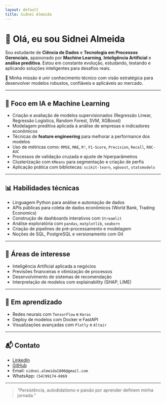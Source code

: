 ```yaml
---
layout: default
title: Sidnei Almeida
---
```


# 👋 Olá, eu sou Sidnei Almeida

Sou estudante de **Ciência de Dados** e **Tecnologia em Processos Gerenciais**, apaixonado por **Machine Learning**, **Inteligência Artificial** e **análise preditiva**. Estou em constante evolução, estudando, testando e aplicando soluções inteligentes para desafios reais.

🎯 Minha missão é unir conhecimento técnico com visão estratégica para desenvolver modelos robustos, confiáveis e aplicáveis ao mercado.

---

## 🧠 Foco em IA e Machine Learning

- Criação e avaliação de modelos supervisionados (Regressão Linear, Regressão Logística, Random Forest, SVM, XGBoost)
- Modelagem preditiva aplicada à análise de empresas e indicadores econômicos
- Técnicas de **feature engineering** para melhorar a performance dos modelos
- Uso de métricas como: `RMSE`, `MAE`, `R²`, `F1-Score`, `Precision`, `Recall`, `ROC-AUC`
- Processos de validação cruzada e ajuste de hiperparâmetros
- Clusterização com `KMeans` para segmentação e criação de perfis
- Aplicação prática com bibliotecas: `scikit-learn`, `xgboost`, `statsmodels`

---

## 📊 Habilidades técnicas

- Linguagem Python para análise e automação de dados
- APIs públicas para coleta de dados econômicos (World Bank, Trading Economics)
- Construção de dashboards interativos com `Streamlit`
- Análise exploratória com `pandas`, `matplotlib`, `seaborn`
- Criação de pipelines de pré-processamento e modelagem
- Noções de SQL, PostgreSQL e versionamento com Git

---

## 🔎 Áreas de interesse

- Inteligência Artificial aplicada a negócios
- Previsões financeiras e otimização de processos
- Desenvolvimento de sistemas de recomendação
- Interpretação de modelos com explainability (SHAP, LIME)

---

## 🚀 Em aprendizado

- Redes neurais com `TensorFlow` e `Keras`
- Deploy de modelos com Docker e FastAPI
- Visualizações avançadas com `Plotly` e `Altair`

---

## 📬 Contato

- [LinkedIn](https://linkedin.com/in/saaelmeida93)
- [GitHub](https://github.com/sidalmeida)
- Email: `sidnei.almeida1806@gmail.com`
- WhatsApp: `(54)99174-6969`

---

> “Persistência, autodidatismo e paixão por aprender definem minha jornada.”